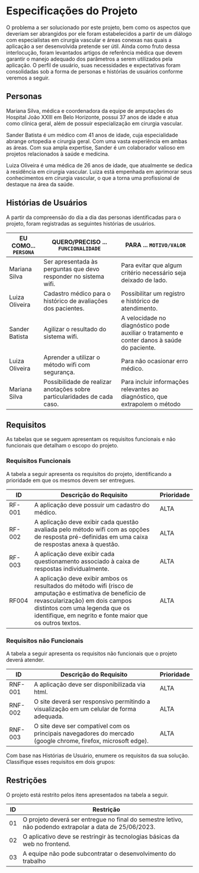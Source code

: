 # Especificações do Projeto

O problema a ser solucionado por este projeto, bem como os aspectos que deveriam ser abrangidos por ele foram estabelecidos a partir de um diálogo com especialistas em cirurgia vascular e áreas conexas nas quais a aplicação a ser desenvolvida pretende ser útil. Ainda como fruto dessa interlocução, foram levantados artigos de referência médica que devem garantir o manejo adequado dos parâmetros a serem utilizados pela aplicação. O perfil de usuário, suas necessidades e expectativas foram consolidadas sob a forma de personas e histórias de usuários conforme veremos a seguir.


## Personas

Mariana Silva, médica e coordenadora da equipe de amputações do Hospital João XXIII em Belo Horizonte, possui 37 anos de idade e atua como clínica geral, além de possuir especialização em cirurgia vascular.

Sander Batista é um médico com 41 anos de idade, cuja especialidade abrange ortopedia e cirurgia geral. Com uma vasta experiência em ambas as áreas. Com sua ampla expertise, Sander é um colaborador valioso em projetos relacionados à saúde e medicina.

Luiza Oliveira é uma médica de 26 anos de idade, que atualmente se dedica à residência em cirurgia vascular. Luiza está empenhada em aprimorar seus conhecimentos em cirurgia vascular, o que a torna uma profissional de destaque na área da saúde. 

## Histórias de Usuários

A partir da compreensão do dia a dia das personas identificadas para o projeto, foram registradas as seguintes histórias de usuários.

|EU COMO... `PERSONA`| QUERO/PRECISO ... `FUNCIONALIDADE` |PARA ... `MOTIVO/VALOR`                 |
|--------------------|------------------------------------|----------------------------------------|
|Mariana Silva       |Ser apresentada às perguntas que devo responder no sistema wifi.  |Para evitar que algum critério necessário seja deixado de lado.|
|Luiza Oliveira      |Cadastro médico para o histórico de avaliações dos pacientes.               |Possibilitar um registro e histórico de atendimento. |
|Sander Batista      |Agilizar o resultado do sistema wifi.|A velocidade no diagnóstico pode auxiliar o tratamento e conter danos à saúde do paciente. |
|Luiza Oliveira      |Aprender a utilizar o método wifi com segurança.|Para não ocasionar erro médico.|
|Mariana Silva       |Possibilidade de realizar anotações sobre particularidades de cada caso.|Para incluir informações relevantes ao diagnóstico, que extrapolem o método|

## Requisitos

As tabelas que se seguem apresentam os requisitos funcionais e não funcionais que detalham o escopo do projeto.

### Requisitos Funcionais

A tabela a seguir apresenta os requisitos do projeto, identificando a prioridade em que os mesmos devem ser entregues.

|ID    | Descrição do Requisito  | Prioridade |
|------|-----------------------------------------|----|
|RF-001| A aplicação deve possuir um cadastro do médico. | ALTA | 
|RF-002|A aplicação deve exibir cada questão avaliada pelo método wifi com as opções de resposta pré-definidas em uma caixa de respostas anexa à questão.  | ALTA |
|RF-003|A aplicação deve exibir cada questionamento associado à caixa de respostas individualmente.|ALTA|
|RF004|A aplicação deve exibir ambos os resultados do método wifi (risco de amputação e estimativa de benefício de revascularização) em dois campos distintos com uma legenda que os identifique, em negrito e fonte maior que os outros textos.|ALTA|

### Requisitos não Funcionais
A tabela a seguir apresenta os requisitos não funcionais que o projeto deverá atender.

|ID     | Descrição do Requisito  |Prioridade |
|-------|-------------------------|----|
|RNF-001|A aplicação deve ser disponibilizada via html.| ALTA | 
|RNF-002|O site deverá ser responsivo permitindo a visualização em um celular de forma adequada.| ALTA | 
|RNF-003|O site deve ser compatível com os principais navegadores do mercado (google chrome, firefox, microsoft edge).|ALTA|

Com base nas Histórias de Usuário, enumere os requisitos da sua solução. Classifique esses requisitos em dois grupos:


## Restrições

O projeto está restrito pelos itens apresentados na tabela a seguir.

|ID| Restrição                                             |
|--|-------------------------------------------------------|
|01|O projeto deverá ser entregue no final do semestre letivo, não podendo extrapolar a data de 25/06/2023. |
|02|O aplicativo deve se restringir às tecnologias básicas da web no frontend. |
|03|A equipe não pode subcontratar o desenvolvimento do trabalho|


